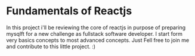 # Fundamentals of Reactjs

In this project i'll be reviewing the core of reactjs in purpose of preparing mysqlft for a new challenge as 
fullstack software developer. I start form very basics concepts to most advanced concepts.
Just Fell free to join me and contribute to this little project. :)